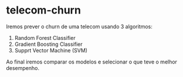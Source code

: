 # telecom-churn

Iremos prever o churn de uma telecom usando 3 algoritmos:
1. Random Forest Classifier
2. Gradient Boosting Classifier
3. Supprt Vector Machine (SVM)

Ao final iremos comparar os modelos e selecionar o que teve o melhor desempenho.
